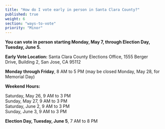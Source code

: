 ```yaml
---
title: "How do I vote early in person in Santa Clara County?"
published: true
weight: 6
section: "ways-to-vote"
priority: "Minor"
---
```


**You can vote in person starting Monday, May 7, through Election Day, Tuesday, June 5.**  

**Early Vote Location:** Santa Clara County Elections Office, 1555 Berger Drive, Building 2, San Jose, CA 95112  

**Monday through Friday**, 8 AM to 5 PM (may be closed Monday, May 28, for Memorial Day)  

**Weekend Hours:**  

Saturday, May 26, 9 AM to 3 PM  
Sunday, May 27, 9 AM to 3 PM  
Saturday, June 2, 9 AM to 3 PM  
Sunday, June 3, 9 AM to 3 PM  

**Election Day, Tuesday, June 5**, 7 AM to 8 PM   

